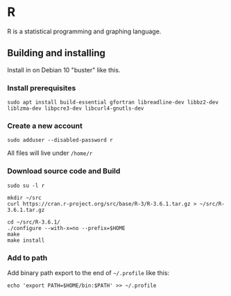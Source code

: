 # R

R is a statistical programming and graphing language.

## Building and installing

Install in on Debian 10 "buster" like this.

### Install prerequisites
```
sudo apt install build-essential gfortran libreadline-dev libbz2-dev liblzma-dev libpcre3-dev libcurl4-gnutls-dev
```

### Create a new account
```
sudo adduser --disabled-password r
```
All files will live under `/home/r`

### Download source code and Build
```
sudo su -l r

mkdir ~/src
curl https://cran.r-project.org/src/base/R-3/R-3.6.1.tar.gz > ~/src/R-3.6.1.tar.gz

cd ~/src/R-3.6.1/
./configure --with-x=no --prefix=$HOME
make
make install
```

### Add to path

Add binary path export to the end of `~/.profile` like this:

```
echo 'export PATH=$HOME/bin:$PATH' >> ~/.profile
```
